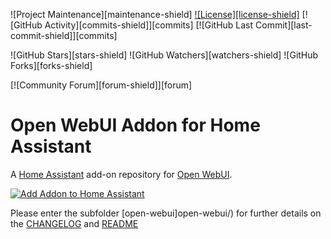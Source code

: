 ![Project Maintenance][maintenance-shield]
[![License][license-shield]](LICENSE)
[![GitHub Activity][commits-shield]][commits]
[![GitHub Last Commit][last-commit-shield]][commits]

![GitHub Stars][stars-shield]
![GitHub Watchers][watchers-shield]
![GitHub Forks][forks-shield]

[![Community Forum][forum-shield]][forum]

# Open WebUI Addon for Home Assistant

A [Home Assistant](https://home-assistant.io) add-on repository for [Open WebUI](https://openwebui.com).

[![Add Addon to Home Assistant](https://my.home-assistant.io/badges/supervisor_add_addon_repository.svg)](https://my.home-assistant.io/redirect/supervisor_add_addon_repository/?repository_url=https://github.com/zoic21/addon-repo)

Please enter the subfolder [open-webui]open-webui/) for further details on the [CHANGELOG](open-webui/CHANGELOG.md) and [README](open-webui/README.md)